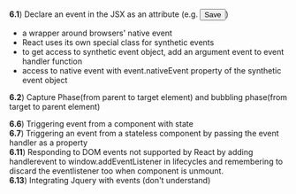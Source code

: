 **6.1**) Declare an event in the JSX as an attribute (e.g. <button onClick={handleSave}> Save </button>)  
* a wrapper around browsers' native event  
* React uses its own special class for synthetic events  
* to get access to synthetic event object, add an argument event to event handler function  
* access to native event with event.nativeEvent property of the synthetic event object  


**6.2**) Capture Phase(from parent to target element) and bubbling phase(from target to parent element)  

**6.6**) Triggering event from a component with state  
**6.7**) Triggering an event from a stateless component by passing the event handler as a property  
**6.11**) Responding to DOM events not supported by React by adding handlerevent to window.addEventListener in lifecycles and remembering to discard the eventlistener too when component is unmount.  
**6.13**) Integrating Jquery with events (don't understand)  